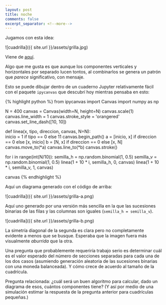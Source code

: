 ```yaml
--- 
layout: post 
title: noche 
comments: false 
excerpt_separator: <!--more--> 
---
```


Jugamos con esta idea:

![cuadrilla]({{ site.url }}/assets/grilla.jpg) 

Viene de [aquí](https://twitter.com/anniek_p/status/1244220881347502080).
<!--more-->

Algo que me gusta es que aunque los componentes verticales y horizontales
por separado lucen tontos, al combinarlos se genera un patrón que _parece_
significativo, con mensaje. 

Esto se puede dibujar dentro de un cuaderno Jupyter relativamente fácil
con el paquete `ipycanvas` que descubrí hoy mientras pensaba en esto:

{% highlight python %} 
from ipycanvas import Canvas 
import numpy as np

N = 400 
canvas = Canvas(width=N, height=N) 
canvas.scale(1) 
canvas.line_width = 1 
canvas.stroke_style = 'orangered' 
canvas.set_line_dash([10, 10])

def linea(x, tipo, direccion, canvas, N=N):   
    inicio = 1 if tipo == 0 else 11 
    canvas.begin_path() 
    a = [inicio, x] if direccion == 0 else [x, inicio] 
    b = [N, x] if direccion == 0 else [x, N] 
    canvas.move_to(*a) 
    canvas.line_to(*b) 
    canvas.stroke()

for i in range(int(N/10)):
    semilla_h = np.random.binomial(1, 0.5)
    semilla_v = np.random.binomial(1, 0.5)
    linea(1 + 10 * i, semilla_h, 0, canvas)
    linea(1 + 10 * i, semilla_v, 1, canvas)

canvas
{% endhighlight %}

Aquí un diagrama generado con el código de arriba:

![cuadrilla]({{ site.url }}/assets/grilla-a.png)

Aquí uno generado por una versión más sencilla en la que las sucesiones
binarias de las filas y las columnas son iguales (`semilla_h
= semilla_v`). 

![cuadrilla]({{ site.url }}/assets/grilla-b.png) 

La simetría diagonal de la segunda es clara pero no completamente evidente
a menos que se busque. Esperaba que la imagen fuera más visualmente
_aburrida_ que la otra.

Una pregunta que probablemente requeriría trabajo serio es determinar cuál
es el valor esperado del número de secciones separadas para cada una de
los dos casos (asumiendo generación aleatoria de las sucesiones binarias
con una moneda balanceada). Y cómo crece de acuerdo al tamaño de la
cuadrícula.

Pregunta relacionada: ¿cuál será un buen algoritmo para calcular, dado un
diagrama de esos, cuántos componentes tiene? (Y así por medio de una
simulación estimar la respuesta de la pregunta anterior para cuadrículas
pequeñas.)
